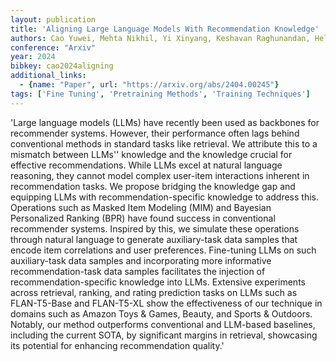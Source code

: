 ```yaml
---
layout: publication
title: 'Aligning Large Language Models With Recommendation Knowledge'
authors: Cao Yuwei, Mehta Nikhil, Yi Xinyang, Keshavan Raghunandan, Heldt Lukasz, Hong Lichan, Chi Ed H., Sathiamoorthy Maheswaran
conference: "Arxiv"
year: 2024
bibkey: cao2024aligning
additional_links:
  - {name: "Paper", url: "https://arxiv.org/abs/2404.00245"}
tags: ['Fine Tuning', 'Pretraining Methods', 'Training Techniques']
---
```

'Large language models (LLMs) have recently been used as backbones for recommender systems. However, their performance often lags behind conventional methods in standard tasks like retrieval. We attribute this to a mismatch between LLMs'' knowledge and the knowledge crucial for effective recommendations. While LLMs excel at natural language reasoning, they cannot model complex user-item interactions inherent in recommendation tasks. We propose bridging the knowledge gap and equipping LLMs with recommendation-specific knowledge to address this. Operations such as Masked Item Modeling (MIM) and Bayesian Personalized Ranking (BPR) have found success in conventional recommender systems. Inspired by this, we simulate these operations through natural language to generate auxiliary-task data samples that encode item correlations and user preferences. Fine-tuning LLMs on such auxiliary-task data samples and incorporating more informative recommendation-task data samples facilitates the injection of recommendation-specific knowledge into LLMs. Extensive experiments across retrieval, ranking, and rating prediction tasks on LLMs such as FLAN-T5-Base and FLAN-T5-XL show the effectiveness of our technique in domains such as Amazon Toys &amp; Games, Beauty, and Sports &amp; Outdoors. Notably, our method outperforms conventional and LLM-based baselines, including the current SOTA, by significant margins in retrieval, showcasing its potential for enhancing recommendation quality.'
